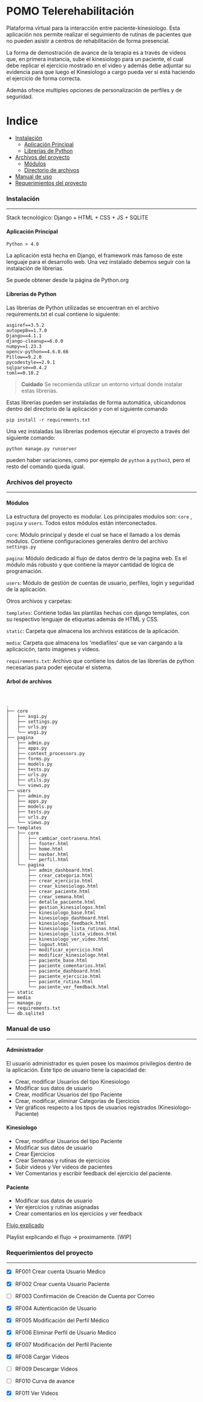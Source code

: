 # POMO Telerehabilitación

Plataforma virtual para la interacción entre paciente-kinesiologo. Esta aplicación nos permite realizar el seguimiento de rutinas de pacientes que no pueden asistir a centros de rehabilitación de forma presencial. 

La forma de demostración de avance de la terapia es a través de videos que, en primera instancia, sube el kinesiologo para un paciente, el cual debe replicar el ejercicio mostrado en el video y además debe adjuntar su evidencia para que luego el Kinesiologo a cargo pueda ver si está haciendo el ejercicio de forma correcta. 

Además ofrece multiples opciones de personalización de perfiles y de seguridad.

Indice
========

- [Instalación](#installation)
    - [Aplicación Principal](#typo3-extension-repository)
    - [Librerías de Python](#composer)
- [Archivos del proyecto](#typo3-setup)
    - [Módulos](#extension)
    - [Directorio de archivos](#database)
- [Manual de uso](#page-setup)
- [Requerimientos del proyecto](#license)


### Instalación
___
Stack tecnológico: Django + HTML + CSS + JS + SQLITE

#### **Aplicación Principal**

```shell 
Python > 4.0
```
La aplicación está hecha en Django, el framework más famoso de este lenguaje para el desarrollo web. Una vez instalado debemos seguir con la instalación de librerias.

Se puede obtener desde la página de Python.org

#### **Librerías de Python**

Las librerías de Python utilizadas se encuentran en el archivo requirements.txt el cual contiene lo siguiente:
```shell
asgiref==3.5.2
autopep8==1.7.0
Django==4.1.1
django-cleanup==6.0.0
numpy==1.23.3
opencv-python==4.6.0.66
Pillow==9.2.0
pycodestyle==2.9.1
sqlparse==0.4.2
toml==0.10.2
```
> **Cuidado**
> Se recomienda utilizar un entorno virtual donde instalar estas librerías.

Estas librerías pueden ser instaladas de forma automática, ubicandonos dentro del directorio de la aplicación y con el siguiente comando
```shell
pip install -r requirements.txt
```
Una vez instaladas las librerías podemos ejecutar el proyecto a través del siguiente comando:
```shell
python manage.py runserver
```
pueden haber variaciones, como por ejemplo de `python` a `python3`, pero el resto del comando queda igual.
### Archivos del proyecto
___

#### **Módulos**

La estructura del proyecto es modular. Los principales modulos son: `core` , `pagina` y `users`. Todos estos módulos están interconectados.

`core`: Módulo principal y desde el cual se hace el llamado a los demás modulos. Contiene configuraciones generales dentro del archivo `settings.py`

`pagina`: Módulo dedicado al flujo de datos dentro de la pagina web. Es el módulo más robusto y que contiene la mayor cantidad de lógica de programación.

`users`: Módulo de gestión de cuentas de usuario, perfiles, login y seguridad de la aplicación.

Otros archivos y carpetas:

`templates`: Contiene todas las plantilas hechas con django templates, con su respectivo lenguaje de etiquetas además de HTML y CSS.

`static`: Carpeta que almacena los archivos estáticos de la aplicación.

`media`: Carpeta que almacena los 'mediafiles' que se van cargando a la aplicacicón, tanto imagenes y videos. 

`requirements.txt`: Archivo que contiene los datos de las librerías de python necesarias para poder ejecutar el sistema.

#### **Arbol de archivos**

<br>

```shell
.
├── core
│   ├── asgi.py
│   ├── settings.py
│   ├── urls.py
│   └── wsgi.py
├── pagina
│   ├── admin.py
│   ├── apps.py
│   ├── context_processors.py
│   ├── forms.py
│   ├── models.py
│   ├── tests.py
│   ├── urls.py
│   ├── utils.py
│   └── views.py
├── users
│   ├── admin.py
│   ├── apps.py
│   ├── models.py
│   ├── tests.py
│   ├── urls.py
│   └── views.py
├── templates
│   ├── core
│   │   ├── cambiar_contrasena.html
│   │   ├── footer.html
│   │   ├── home.html
│   │   ├── navbar.html
│   │   └── perfil.html
│   └── pagina
│       ├── admin_dashboard.html
│       ├── crear_categoria.html
│       ├── crear_ejercicio.html
│       ├── crear_kinesiologo.html
│       ├── crear_paciente.html
│       ├── crear_semana.html
│       ├── detalle_paciente.html
│       ├── gestion_kinesiologos.html
│       ├── kinesiologo_base.html
│       ├── kinesiologo_dashboard.html
│       ├── kinesiologo_feedback.html
│       ├── kinesiologo_lista_rutinas.html
│       ├── kinesiologo_lista_videos.html
│       ├── kinesiologo_ver_video.html
│       ├── logout.html
│       ├── modificar_ejercicio.html
│       ├── modificar_kinesiologo.html
│       ├── paciente_base.html
│       ├── paciente_comentarios.html
│       ├── paciente_dashboard.html
│       ├── paciente_ejercicio.html
│       ├── paciente_rutina.html
│       └── paciente_ver_feedback.html
├── static
├── media
├── manage.py
├── requirements.txt
└── db.sqlite3
```
### Manual de uso
___

#### **Administrador**

El usuario administrador es quien posee los maximos privilegios dentro de la aplicación. Este tipo de usuario tiene la capacidad de:

* Crear, modificar Usuarios del tipo Kinesiologo
* Modificar sus datos de usuario
* Crear, modificar Usuarios del tipo Paciente
* Crear, modificar, eliminar Categorías de Ejercicios
* Ver gráficos respecto a los tipos de usuarios registrados (Kinesiologo-Paciente)


#### **Kinesiologo**
* Crear, modificar Usuarios del tipo Paciente
* Modificar sus datos de usuario
* Crear Ejercicios
* Crear Semanas y rutinas de ejercicios
* Subir videos y Ver videos de pacientes
* Ver Comentarios y escribir feedback del ejercicio del paciente.


#### **Paciente**

* Modificar sus datos de usuario
* Ver ejercicios y rutinas asignadas
* Crear comentarios en los ejercicios y ver feedback

[Flujo explicado](POMO.pdf)

Playlist explicando el flujo -> proximamente. [WIP]



### Requerimientos del proyecto
___

- [x] RF001	Crear cuenta Usuario Médico
- [x] RF002	Crear cuenta Usuario Paciente
- [ ] RF003	Confirmación de Creación de Cuenta por Correo
- [x] RF004	Autenticación de Usuario
- [x] RF005	Modificación del Perfil Médico
- [x] RF006	Eliminar Perfil de Usuario Medico
- [x] RF007	Modificación del Perfil Paciente
- [x] RF008	Cargar Videos
- [ ] RF009	Descargar Videos
- [ ] RF010	Curva de avance
- [x] RF011	Ver Videos










